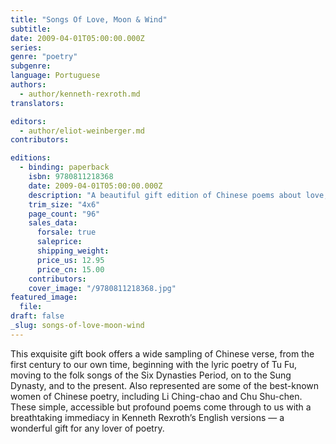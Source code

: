 ```yaml
---
title: "Songs Of Love, Moon & Wind"
subtitle:
date: 2009-04-01T05:00:00.000Z
series:
genre: "poetry"
subgenre:
language: Portuguese
authors:
  - author/kenneth-rexroth.md
translators:

editors:
  - author/eliot-weinberger.md
contributors:

editions:
  - binding: paperback
    isbn: 9780811218368
    date: 2009-04-01T05:00:00.000Z
    description: "A beautiful gift edition of Chinese poems about love, meditation, and reveries in the midst of nature, in Kenneth Rexroth's classic translations. "
    trim_size: "4x6"
    page_count: "96"
    sales_data:
      forsale: true
      saleprice:
      shipping_weight:
      price_us: 12.95
      price_cn: 15.00
    contributors:
    cover_image: "/9780811218368.jpg"
featured_image:
  file:
draft: false
_slug: songs-of-love-moon-wind
---
```


This exquisite gift book offers a wide sampling of Chinese verse, from the first century to our own time, beginning with the lyric poetry of Tu Fu, moving to the folk songs of the Six Dynasties Period, on to the Sung Dynasty, and to the present. Also represented are some of the best-known women of Chinese poetry, including Li Ching-chao and Chu Shu-chen. These simple, accessible but profound poems come through to us with a breathtaking immediacy in Kenneth Rexroth’s English versions — a wonderful gift for any lover of poetry.
